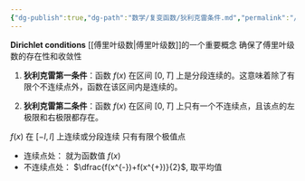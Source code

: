 ```yaml
---
{"dg-publish":true,"dg-path":"数学/复变函数/狄利克雷条件.md","permalink":"/数学/复变函数/狄利克雷条件/","dgPassFrontmatter":true,"noteIcon":"","created":"2024-05-21T15:20:28.484+08:00","updated":"2024-05-29T15:25:41.842+08:00"}
---
```


**Dirichlet  conditions**
[[傅里叶级数\|傅里叶级数]]的一个重要概念
确保了傅里叶级数的存在性和收敛性

1. **狄利克雷第一条件**：函数 $f(x)$ 在区间 $[0,T]$ 上是分段连续的。这意味着除了有限个不连续点外，函数在该区间内是连续的。

2. **狄利克雷第二条件**：函数 $f(x)$ 在区间 $[0,T]$ 上只有一个不连续点，且该点的左极限和右极限都存在。

$f(x)$ 在 $[-l,l]$ 上连续或分段连续
只有有限个极值点


- 连续点处： 就为函数值 $f(x)$
- 不连续点处： $\dfrac{f(x^{-})+f(x^{+})}{2}$, 取平均值


